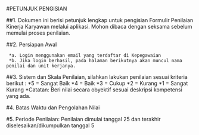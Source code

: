 #PETUNJUK PENGISIAN

##1. Dokumen ini berisi petunjuk lengkap untuk pengisian Formulir Penilaian Kinerja Karyawan melalui aplikasi. Mohon dibaca dengan seksama sebelum memulai proses penilaian.

##2. Persiapan Awal

     *a. Login menggunakan email yang terdaftar di Kepegawaian
     *b. Jika login berhasil, pada halaman berikutnya akan muncul nama penilai dan unit kerjanya.
     
##3. Sistem dan Skala Penilaian, silahkan lakukan penilaian sesuai kriteria berikut :
     *5 = Sangat Baik
     *4 = Baik
     *3 = Cukup 
     *2 = Kurang
     *1 = Sangat Kurang
     *Catatan: Beri nilai secara obyektif sesuai deskripsi kompetensi yang ada.
     
#4. Batas Waktu dan Pengolahan Nilai

#5. Periode Penilaian: Penilaian dimulai tanggal 25 dan terakhir diselesaikan/dikumpulkan tanggal 5
